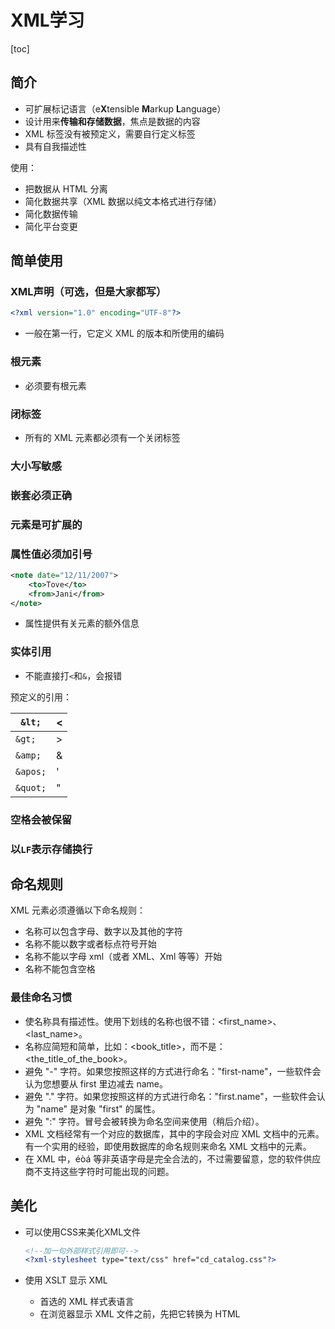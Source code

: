 # XML学习

[toc]

## 简介

- 可扩展标记语言（e**X**tensible **M**arkup **L**anguage）
- 设计用来**传输和存储数据**，焦点是数据的内容
- XML 标签没有被预定义，需要自行定义标签
- 具有自我描述性



使用：

- 把数据从 HTML 分离
- 简化数据共享（XML 数据以纯文本格式进行存储）
- 简化数据传输
- 简化平台变更



## 简单使用

### XML声明（可选，但是大家都写）

```xml
<?xml version="1.0" encoding="UTF-8"?>
```

-  一般在第一行，它定义 XML 的版本和所使用的编码



### 根元素

- 必须要有根元素



### 闭标签

- 所有的 XML 元素都必须有一个关闭标签



### 大小写敏感

### 嵌套必须正确

### 元素是可扩展的

### 属性值必须加引号

```xml
<note date="12/11/2007">
    <to>Tove</to>
    <from>Jani</from>
</note>
```

- 属性提供有关元素的额外信息



### 实体引用

- 不能直接打`<`和`&`，会报错

预定义的引用：

| `&lt;`   | <    |
| -------- | ---- |
| `&gt;`   | >    |
| `&amp;`  | &    |
| `&apos;` | '    |
| `&quot;` | "    |

### 空格会被保留

### 以`LF`表示存储换行

## 命名规则

XML 元素必须遵循以下命名规则：

- 名称可以包含字母、数字以及其他的字符
- 名称不能以数字或者标点符号开始
- 名称不能以字母 xml（或者 XML、Xml 等等）开始
- 名称不能包含空格



### 最佳命名习惯

- 使名称具有描述性。使用下划线的名称也很不错：<first_name>、<last_name>。
- 名称应简短和简单，比如：<book_title>，而不是：<the_title_of_the_book>。
- 避免 "-" 字符。如果您按照这样的方式进行命名："first-name"，一些软件会认为您想要从 first 里边减去 name。
- 避免 "." 字符。如果您按照这样的方式进行命名："first.name"，一些软件会认为 "name" 是对象 "first" 的属性。
- 避免 ":" 字符。冒号会被转换为命名空间来使用（稍后介绍）。
- XML 文档经常有一个对应的数据库，其中的字段会对应 XML 文档中的元素。有一个实用的经验，即使用数据库的命名规则来命名 XML 文档中的元素。
- 在 XML 中，éòá 等非英语字母是完全合法的，不过需要留意，您的软件供应商不支持这些字符时可能出现的问题。



## 美化

- 可以使用CSS来美化XML文件

  ```xml
  <!--加一句外部样式引用即可-->
  <?xml-stylesheet type="text/css" href="cd_catalog.css"?>
  ```

- 使用 XSLT 显示 XML

  - 首选的 XML 样式表语言
  - 在浏览器显示 XML 文件之前，先把它转换为 HTML


